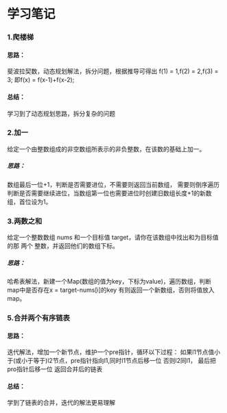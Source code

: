 # 学习笔记

### 1.爬楼梯

#### 思路：

斐波拉契数，动态规划解法，拆分问题，根据推导可得出
f(1) = 1,f(2) = 2,f(3) = 3;
即f(x) = f(x-1)+f(x-2);


#### 总结：

学习到了动态规划思路，拆分复杂的问题


### 2.加一

给定一个由整数组成的非空数组所表示的非负整数，在该数的基础上加一。

##### 思路：

数组最后一位+1，判断是否需要进位，不需要则返回当前数组，
需要则倒序遍历判断是否需要继续进位，当数组第一位也需要进位时创建旧数组长度+1的新数组，首位设为1。


### 3.两数之和

给定一个整数数组 nums 和一个目标值 target，请你在该数组中找出和为目标值的那 两个 整数，并返回他们的数组下标。

##### 思路：

哈希表解法，新建一个Map(数组的值为key，下标为value)，遍历数组，判断map中是否存在x = target-nums[i]的key
有则返回一个新数组，否则将值放入map。


### 5.合并两个有序链表

#### 思路：
迭代解法，增加一个新节点，维护一个pre指针，循环以下过程：
如果l1节点值小于(或小于等于)l2节点，pre指针指向l1,同时l1节点后移一位
否则l2同l1，
最后把pro指针后移一位
返回合并后的链表

#### 总结：
学到了链表的合并，迭代的解法更易理解
